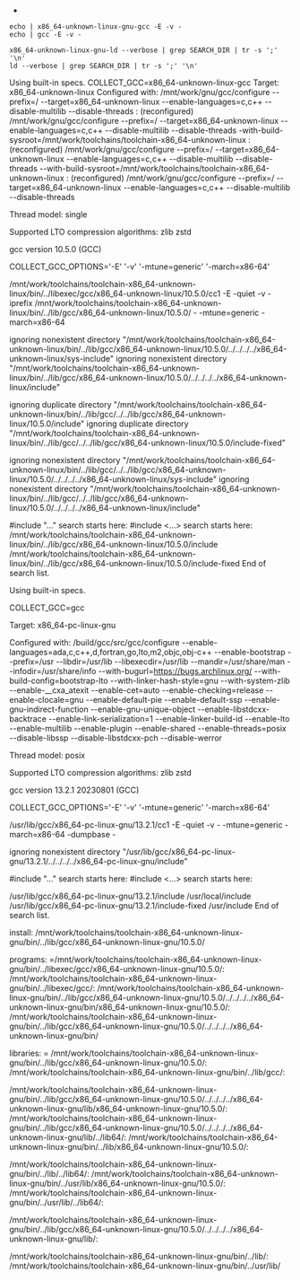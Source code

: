 


*

```shell
echo | x86_64-unknown-linux-gnu-gcc -E -v -
echo | gcc -E -v -
```


```shell
x86_64-unknown-linux-gnu-ld --verbose | grep SEARCH_DIR | tr -s ';' '\n'
ld --verbose | grep SEARCH_DIR | tr -s ';' '\n'
```

Using built-in specs.
COLLECT_GCC=x86_64-unknown-linux-gcc
Target: x86_64-unknown-linux
Configured with: /mnt/work/gnu/gcc/configure --prefix=/ --target=x86_64-unknown-linux --enable-languages=c,c++ --disable-multilib --disable-threads : (reconfigured) /mnt/work/gnu/gcc/configure --prefix=/ --target=x86_64-unknown-linux --enable-languages=c,c++ --disable-multilib --disable-threads -with-build-sysroot=/mnt/work/toolchains/toolchain-x86_64-unknown-linux : (reconfigured) /mnt/work/gnu/gcc/configure --prefix=/ --target=x86_64-unknown-linux --enable-languages=c,c++ --disable-multilib --disable-threads --with-build-sysroot=/mnt/work/toolchains/toolchain-x86_64-unknown-linux : (reconfigured) /mnt/work/gnu/gcc/configure --prefix=/ --target=x86_64-unknown-linux --enable-languages=c,c++ --disable-multilib --disable-threads

Thread model: single

Supported LTO compression algorithms: zlib zstd

gcc version 10.5.0 (GCC)

COLLECT_GCC_OPTIONS='-E' '-v' '-mtune=generic' '-march=x86-64'

/mnt/work/toolchains/toolchain-x86_64-unknown-linux/bin/../libexec/gcc/x86_64-unknown-linux/10.5.0/cc1 -E -quiet -v -iprefix /mnt/work/toolchains/toolchain-x86_64-unknown-linux/bin/../lib/gcc/x86_64-unknown-linux/10.5.0/ - -mtune=generic -march=x86-64

ignoring nonexistent directory "/mnt/work/toolchains/toolchain-x86_64-unknown-linux/bin/../lib/gcc/x86_64-unknown-linux/10.5.0/../../../../x86_64-unknown-linux/sys-include"
ignoring nonexistent directory "/mnt/work/toolchains/toolchain-x86_64-unknown-linux/bin/../lib/gcc/x86_64-unknown-linux/10.5.0/../../../../x86_64-unknown-linux/include"


ignoring duplicate directory "/mnt/work/toolchains/toolchain-x86_64-unknown-linux/bin/../lib/gcc/../../lib/gcc/x86_64-unknown-linux/10.5.0/include"
ignoring duplicate directory "/mnt/work/toolchains/toolchain-x86_64-unknown-linux/bin/../lib/gcc/../../lib/gcc/x86_64-unknown-linux/10.5.0/include-fixed"

ignoring nonexistent directory "/mnt/work/toolchains/toolchain-x86_64-unknown-linux/bin/../lib/gcc/../../lib/gcc/x86_64-unknown-linux/10.5.0/../../../../x86_64-unknown-linux/sys-include"
ignoring nonexistent directory "/mnt/work/toolchains/toolchain-x86_64-unknown-linux/bin/../lib/gcc/../../lib/gcc/x86_64-unknown-linux/10.5.0/../../../../x86_64-unknown-linux/include"

#include "..." search starts here:
#include <...> search starts here:
 /mnt/work/toolchains/toolchain-x86_64-unknown-linux/bin/../lib/gcc/x86_64-unknown-linux/10.5.0/include
 /mnt/work/toolchains/toolchain-x86_64-unknown-linux/bin/../lib/gcc/x86_64-unknown-linux/10.5.0/include-fixed
End of search list.





Using built-in specs.

COLLECT_GCC=gcc

Target: x86_64-pc-linux-gnu

Configured with: /build/gcc/src/gcc/configure
--enable-languages=ada,c,c++,d,fortran,go,lto,m2,objc,obj-c++
--enable-bootstrap
--prefix=/usr
--libdir=/usr/lib
--libexecdir=/usr/lib
--mandir=/usr/share/man
--infodir=/usr/share/info
--with-bugurl=https://bugs.archlinux.org/
--with-build-config=bootstrap-lto
--with-linker-hash-style=gnu
--with-system-zlib
--enable-__cxa_atexit
--enable-cet=auto --enable-checking=release --enable-clocale=gnu --enable-default-pie --enable-default-ssp --enable-gnu-indirect-function --enable-gnu-unique-object --enable-libstdcxx-backtrace --enable-link-serialization=1 --enable-linker-build-id --enable-lto --enable-multilib --enable-plugin --enable-shared --enable-threads=posix --disable-libssp --disable-libstdcxx-pch --disable-werror

Thread model: posix

Supported LTO compression algorithms: zlib zstd

gcc version 13.2.1 20230801 (GCC)

COLLECT_GCC_OPTIONS='-E' '-v' '-mtune=generic' '-march=x86-64'

 /usr/lib/gcc/x86_64-pc-linux-gnu/13.2.1/cc1 -E -quiet -v - -mtune=generic -march=x86-64 -dumpbase -

ignoring nonexistent directory "/usr/lib/gcc/x86_64-pc-linux-gnu/13.2.1/../../../../x86_64-pc-linux-gnu/include"

#include "..." search starts here:
#include <...> search starts here:

 /usr/lib/gcc/x86_64-pc-linux-gnu/13.2.1/include
 /usr/local/include
 /usr/lib/gcc/x86_64-pc-linux-gnu/13.2.1/include-fixed
 /usr/include
End of search list.




install: /mnt/work/toolchains/toolchain-x86_64-unknown-linux-gnu/bin/../lib/gcc/x86_64-unknown-linux-gnu/10.5.0/

programs: =/mnt/work/toolchains/toolchain-x86_64-unknown-linux-gnu/bin/../libexec/gcc/x86_64-unknown-linux-gnu/10.5.0/:
/mnt/work/toolchains/toolchain-x86_64-unknown-linux-gnu/bin/../libexec/gcc/:
/mnt/work/toolchains/toolchain-x86_64-unknown-linux-gnu/bin/../lib/gcc/x86_64-unknown-linux-gnu/10.5.0/../../../../x86_64-unknown-linux-gnu/bin/x86_64-unknown-linux-gnu/10.5.0/:
/mnt/work/toolchains/toolchain-x86_64-unknown-linux-gnu/bin/../lib/gcc/x86_64-unknown-linux-gnu/10.5.0/../../../../x86_64-unknown-linux-gnu/bin/

libraries: =
/mnt/work/toolchains/toolchain-x86_64-unknown-linux-gnu/bin/../lib/gcc/x86_64-unknown-linux-gnu/10.5.0/:
/mnt/work/toolchains/toolchain-x86_64-unknown-linux-gnu/bin/../lib/gcc/:

/mnt/work/toolchains/toolchain-x86_64-unknown-linux-gnu/bin/../lib/gcc/x86_64-unknown-linux-gnu/10.5.0/../../../../x86_64-unknown-linux-gnu/lib/x86_64-unknown-linux-gnu/10.5.0/:
/mnt/work/toolchains/toolchain-x86_64-unknown-linux-gnu/bin/../lib/gcc/x86_64-unknown-linux-gnu/10.5.0/../../../../x86_64-unknown-linux-gnu/lib/../lib64/:
/mnt/work/toolchains/toolchain-x86_64-unknown-linux-gnu/bin/../lib/x86_64-unknown-linux-gnu/10.5.0/:

/mnt/work/toolchains/toolchain-x86_64-unknown-linux-gnu/bin/../lib/../lib64/:
/mnt/work/toolchains/toolchain-x86_64-unknown-linux-gnu/bin/../usr/lib/x86_64-unknown-linux-gnu/10.5.0/:
/mnt/work/toolchains/toolchain-x86_64-unknown-linux-gnu/bin/../usr/lib/../lib64/:

/mnt/work/toolchains/toolchain-x86_64-unknown-linux-gnu/bin/../lib/gcc/x86_64-unknown-linux-gnu/10.5.0/../../../../x86_64-unknown-linux-gnu/lib/:

/mnt/work/toolchains/toolchain-x86_64-unknown-linux-gnu/bin/../lib/:
/mnt/work/toolchains/toolchain-x86_64-unknown-linux-gnu/bin/../usr/lib/
